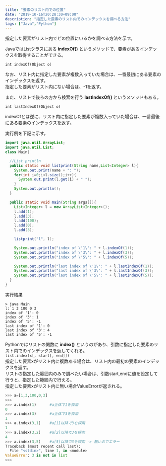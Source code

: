 ```yaml
---
title: "要素のリスト内での位置"
date: "2019-10-16T20:28:30+09:00"
description: "指定した要素のリスト内でのインデックスを調べる方法"
tags: ["Java","Python"]
---
```


指定した要素がリスト内でどの位置にいるかを調べる方法を示す。

<div class="note_content_by_programming_language" id="note_content_Java">

JavaではListクラスにある **indexOf()** というメソッドで、要素があるインデックスを取得することができる。  

`int indexOf(Object o)`  

なお、リスト内に指定した要素が複数入っていた場合は、一番最初にある要素のインデックスを返す。  
指定した要素がリスト内にない場合は、-1を返す。  

また、リストで後ろの方から検索を行う **lastIndexOf()** というメソッドもある。

`int lastIndexOf(Object o)`  

indexOfとは逆に、リスト内に指定した要素が複数入っていた場合は、一番最後にある要素のインデックスを返す。  

実行例を下記に示す。  

```java
import java.util.ArrayList;
import java.util.List;
class Main{

  //List println
  public static void listprint(String name,List<Integer> l){
    System.out.print(name + ": ");
    for(int i=0;i<l.size();i++){
      System.out.print(l.get(i) + " ");
    }
    System.out.println();
  }

  public static void main(String args[]){
    List<Integer> l = new ArrayList<Integer>();
    l.add(1);
    l.add(3);
    l.add(100);
    l.add(0);
    l.add(3);

    listprint("l", l);

    System.out.println("index of \'1\': " + l.indexOf(1));
    System.out.println("index of \'3\': " + l.indexOf(3));
    System.out.println("index of \'5\': " + l.indexOf(5));

    System.out.println("last index of \'1\': " + l.lastIndexOf(1));
    System.out.println("last index of \'3\': " + l.lastIndexOf(3));
    System.out.println("last index of \'5\': " + l.lastIndexOf(5));    
  }
}
```

実行結果

```
> java Main      
l: 1 3 100 0 3
index of '1': 0
index of '3': 1
index of '5': -1
last index of '1': 0
last index of '3': 4
last index of '5': -1
```

</div>
<div class="note_content_by_programming_language" id="note_content_Python">

Pythonではリストの関数に **index()** というのがあり、引数に指定した要素のリスト内でのインデックスを返してくれる。  
`list.index(x[, start[, end]])`   
指定した要素xがリスト内に複数ある場合は、リスト内の最初の要素のインデックスを返す。  
リストの指定した範囲内のみで調べたい場合は、引数start,endに値を設定して行うと、指定した範囲内で行える。  
指定した要素xがリスト内に無い場合ValueErrorが返される。  

```python
>>> a=[1,3,100,0,3] 
>>> 
>>> a.index(1)      #a全体で1を探索
0
>>> a.index(3)      #a全体で3を探索
1
>>> a.index(3,1)    #a[1]以降で3を探索
1
>>> a.index(3,2)    #a[2]以降で3を探索
4
>>> a.index(3,5)    #a[5]以降で3を探索 -> 無いのでエラー
Traceback (most recent call last):
  File "<stdin>", line 1, in <module>
ValueError: 3 is not in list
>>>
```

</div>

